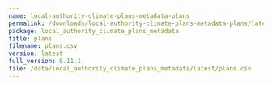 ```yaml
---
name: local-authority-climate-plans-metadata-plans
permalink: /downloads/local-authority-climate-plans-metadata-plans/latest
package: local_authority_climate_plans_metadata
title: plans
filename: plans.csv
version: latest
full_version: 0.11.1
file: /data/local_authority_climate_plans_metadata/latest/plans.csv
---
```

